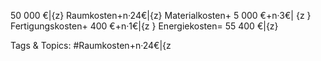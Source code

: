 50 000 €|{z}
Raumkosten+n·24€|{z}
Materialkosten+ 5 000 €+n·3€| {z }
Fertigungskosten+ 400 €+n·1€|{z }
Energiekosten= 55 400 €|{z}

   Tags & Topics:
   #Raumkosten+n·24€|{z